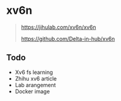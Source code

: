 # xv6n
> https://jihulab.com/xv6n/xv6n
> 
> https://github.com/Delta-in-hub/xv6n

## Todo
- Xv6 fs learning
- Zhihu xv6 article
- Lab arangement
- Docker image






